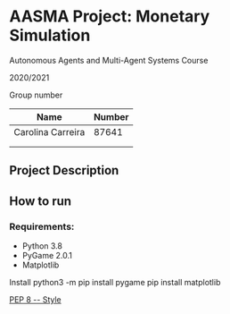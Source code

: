 # AASMA Project: Monetary Simulation

Autonomous Agents and Multi-Agent Systems Course

2020/2021

Group number

| Name              | Number |
| ----------------- | ------ |
| Carolina Carreira | 87641  |
|                   |        |
|                   |        |

## Project Description

## How to run

### Requirements:

- Python 3.8
- PyGame 2.0.1 
- Matplotlib 

Install python3 -m pip install pygame 
pip install matplotlib

[PEP 8 -- Style](https://www.python.org/dev/peps/pep-0008/)
